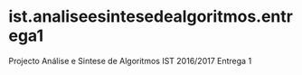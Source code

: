 # ist.analiseesintesedealgoritmos.entrega1

Projecto Análise e Sintese de Algoritmos 
IST 2016/2017
Entrega 1
